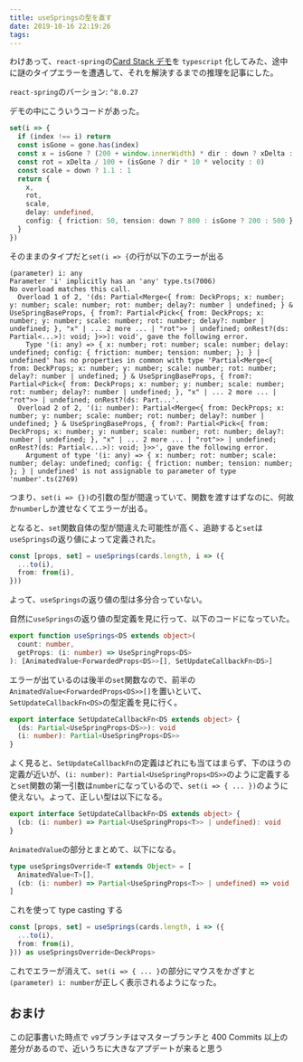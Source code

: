 ```yaml
---
title: useSpringsの型を直す
date: 2019-10-16 22:19:26
tags:
---
```


わけあって、`react-spring`の[Card Stack デモ](https://codesandbox.io/embed/j0y0vpz59)を `typescript` 化してみた、途中に謎のタイプエラーを遭遇して、それを解決するまでの推理を記事にした。

`react-spring`のバーション: `^8.0.27`

デモの中にこういうコードがあった。

```ts {1}
set(i => {
  if (index !== i) return
  const isGone = gone.has(index)
  const x = isGone ? (200 + window.innerWidth) * dir : down ? xDelta : 0
  const rot = xDelta / 100 + (isGone ? dir * 10 * velocity : 0)
  const scale = down ? 1.1 : 1
  return {
    x,
    rot,
    scale,
    delay: undefined,
    config: { friction: 50, tension: down ? 800 : isGone ? 200 : 500 },
  }
})
```

そのままのタイプだと`set(i => {`の行が以下のエラーが出る

```
(parameter) i: any
Parameter 'i' implicitly has an 'any' type.ts(7006)
No overload matches this call.
  Overload 1 of 2, '(ds: Partial<Merge<{ from: DeckProps; x: number; y: number; scale: number; rot: number; delay?: number | undefined; } & UseSpringBaseProps, { from?: Partial<Pick<{ from: DeckProps; x: number; y: number; scale: number; rot: number; delay?: number | undefined; }, "x" | ... 2 more ... | "rot">> | undefined; onRest?(ds: Partial<...>): void; }>>): void', gave the following error.
    Type '(i: any) => { x: number; rot: number; scale: number; delay: undefined; config: { friction: number; tension: number; }; } | undefined' has no properties in common with type 'Partial<Merge<{ from: DeckProps; x: number; y: number; scale: number; rot: number; delay?: number | undefined; } & UseSpringBaseProps, { from?: Partial<Pick<{ from: DeckProps; x: number; y: number; scale: number; rot: number; delay?: number | undefined; }, "x" | ... 2 more ... | "rot">> | undefined; onRest?(ds: Part...'.
  Overload 2 of 2, '(i: number): Partial<Merge<{ from: DeckProps; x: number; y: number; scale: number; rot: number; delay?: number | undefined; } & UseSpringBaseProps, { from?: Partial<Pick<{ from: DeckProps; x: number; y: number; scale: number; rot: number; delay?: number | undefined; }, "x" | ... 2 more ... | "rot">> | undefined; onRest?(ds: Partial<...>): void; }>>', gave the following error.
    Argument of type '(i: any) => { x: number; rot: number; scale: number; delay: undefined; config: { friction: number; tension: number; }; } | undefined' is not assignable to parameter of type 'number'.ts(2769)
```

つまり、`set(i => {})`の引数の型が間違っていて、関数を渡すはずなのに、何故か`number`しか渡せなくてエラーが出る。

となると、`set`関数自体の型が間違えた可能性が高く、追跡すると`set`は`useSprings`の返り値によって定義された。

```ts
const [props, set] = useSprings(cards.length, i => ({
  ...to(i),
  from: from(i),
}))
```

よって、`useSprings`の返り値の型は多分合っていない。

自然に`useSprings`の返り値の型定義を見に行って、以下のコードになっていた。

```ts
export function useSprings<DS extends object>(
  count: number,
  getProps: (i: number) => UseSpringProps<DS>
): [AnimatedValue<ForwardedProps<DS>>[], SetUpdateCallbackFn<DS>]
```

エラーが出ているのは後半の`set`関数なので、前半の`AnimatedValue<ForwardedProps<DS>>[]`を置いといて、`SetUpdateCallbackFn<DS>`の型定義を見に行く。

```ts
export interface SetUpdateCallbackFn<DS extends object> {
  (ds: Partial<UseSpringProps<DS>>): void
  (i: number): Partial<UseSpringProps<DS>>
}
```

よく見ると、`SetUpdateCallbackFn`の定義はどれにも当てはまらず、下のほうの定義が近いが、`(i: number): Partial<UseSpringProps<DS>>`のように定義すると`set`関数の第一引数は`number`になっているので、`set(i => { ... })`のように使えない。よって、正しい型は以下になる。

```ts
export interface SetUpdateCallbackFn<DS extends object> {
  (cb: (i: number) => Partial<UseSpringProps<T>> | undefined): void
}
```

`AnimatedValue`の部分とまとめて、以下になる。

```ts
type useSpringsOverride<T extends Object> = [
  AnimatedValue<T>[],
  (cb: (i: number) => Partial<UseSpringProps<T>> | undefined) => void
]
```

これを使って type casting する

```ts
const [props, set] = useSprings(cards.length, i => ({
  ...to(i),
  from: from(i),
})) as useSpringsOverride<DeckProps>
```

これでエラーが消えて、`set(i => { ... }`の部分にマウスをかざすと `(parameter) i: number`が正しく表示されるようになった。

## おまけ

この記事書いた時点で `v9`ブランチはマスターブランチと 400 Commits 以上の差分があるので、近いうちに大きなアプデートが来ると思う
